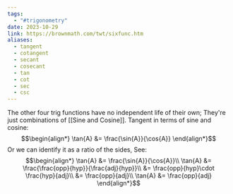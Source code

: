 ```yaml
---
tags:
  - "#trigonometry"
date: 2023-10-29
link: https://brownmath.com/twt/sixfunc.htm
aliases:
  - tangent
  - cotangent
  - secant
  - cosecant
  - tan
  - cot
  - sec
  - csc
---
```

The other four trig functions have no independent life of their own; They're just combinations of [[Sine and Cosine]].
Tangent in terms of sine and cosine:
$$\begin{align*}
\tan{A} &= \frac{\sin{A}}{\cos{A}}
\end{align*}$$
Or we can identify it as a ratio of the sides, See:
$$\begin{align*}
\tan{A} &= \frac{\sin{A}}{\cos{A}}\\
\tan{A} &= \frac{\frac{opp}{hyp}}{\frac{adj}{hyp}}\\
&= \frac{opp}{hyp}\cdot \frac{hyp}{adj}\\
&= \frac{opp}{adj}\\
\tan{A} &= \frac{opp}{adj} 
\end{align*}$$